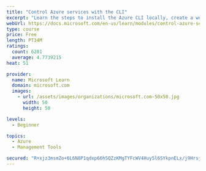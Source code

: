 ```yaml
---
title: "Control Azure services with the CLI"
excerpt: "Learn the steps to install the Azure CLI locally, create a website, and manage Azure resources using the CLI."
webUrl: https://docs.microsoft.com/en-us/learn/modules/control-azure-services-with-cli/
type: course
price: Free
length: PT34M
ratings:
  count: 6281
  average: 4.7739215
heat: 51

provider:
  name: Microsoft Learn
  domain: microsoft.com
  images:
    - url: /assets/images/organizations/microsoft.com-50x50.jpg
      width: 50
      height: 50

levels:
  - Beginner

topics:
  - Azure
  - Management Tools

secured: "R+xjz3msmZo+6L6N8P1qdxp66hSQZzKMgTYFcWV4Huy5l6SYkpnELx/j9Hrsj1sAL/bUsN4bcbV1eRKtNggc2bgk4mVEoolMGDIMXGqTkPw6cN6ZMSihLz1h73J99G/tPGRhu76Cnoq2LiemRbn/t7fZlJ9OsJCH0h2YhiuQGdBPMC65V1yam8T1MNHoIGztqnygEa++gRbdGQYL+cDY9gUIsqUGvy6DbsueKQRqAQ3d5vFTslAYw8HLtGl67UKxjmESdrOB0d8HU3oJqRpMcPRJ5unIal7+6Cybi2fhwqdNlSt15BtjH76KXPqq/KmdmyK6KTwvWb6deimaZQKxSZ+xMXNzrQ+AiGiCDmU7Ezk6kHvpKluEboVLzYMApr0w2f95IIlY6lBh9B7mhSRtYxHO5jmf4zU822Ko44PYwkY=;AUR88U10W4Mq0aRW7/k0zg=="
---
```


